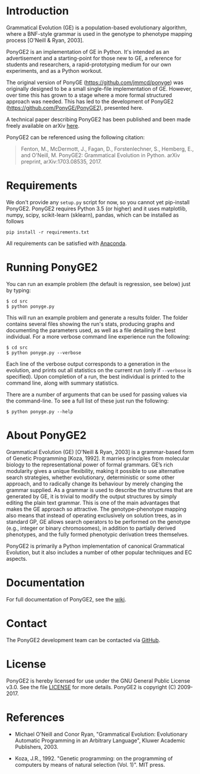 # Introduction

Grammatical Evolution (GE) is a population-based evolutionary algorithm, where a BNF-style grammar is used in the genotype to phenotype mapping process [O'Neill & Ryan, 2003].

PonyGE2 is an implementation of GE in Python. It's intended as an advertisement and a starting-point for those new to GE, a reference for students and researchers, a rapid-prototyping medium for our own experiments, and as a Python workout.

The original version of PonyGE (https://github.com/jmmcd/ponyge) was originally designed to be a small single-file implementation of GE. However, over time this has grown to a stage where a more formal structured approach was needed. This has led to the development of PonyGE2 (https://github.com/PonyGE/PonyGE2), presented here.

A technical paper describing PonyGE2 has been published and been made freely available on arXiv [here](https://arxiv.org/abs/1703.08535).

PonyGE2 can be referenced using the following citation:

> Fenton, M., McDermott, J., Fagan, D., Forstenlechner, S., Hemberg, E., and O'Neill, M. PonyGE2: Grammatical Evolution in Python. arXiv preprint, arXiv:1703.08535, 2017.

# Requirements

We don't provide any `setup.py` script for now, so you cannot yet pip-install PonyGE2. PonyGE2 requires Python 3.5 (or higher) and it uses matplotlib, numpy, scipy, scikit-learn (sklearn), pandas, which can be installed as follows

    pip install -r requirements.txt

All requirements can be satisfied with [Anaconda](https://www.continuum.io/downloads).

# Running PonyGE2

You can run an example problem (the default is regression, see below) just by typing:

    $ cd src
    $ python ponyge.py

This will run an example problem and generate a results folder. The folder contains several files showing the run's stats, producing graphs and documenting the parameters used, as well as a file detailing the best individual. For a more verbose command line experience run the following:

    $ cd src
    $ python ponyge.py --verbose

Each line of the verbose output corresponds to a generation in the evolution, and prints out all statistics on the current run (only if `--verbose` is specified). Upon completion of a run, the best individual is printed to the command line, along with summary statistics.

There are a number of arguments that can be used for passing values via the command-line. To see a full list of these just run the following:

    $ python ponyge.py --help


# About PonyGE2

Grammatical Evolution (GE) [O'Neill & Ryan, 2003] is a grammar-based form of Genetic Programming [Koza, 1992]. It marries principles from molecular biology to the representational power of formal grammars. GE’s rich modularity gives a unique flexibility, making it possible to use alternative search strategies, whether evolutionary, deterministic or some other approach, and to radically change its behaviour by merely changing the grammar supplied. As a grammar is used to describe the structures that are generated by GE, it is trivial to modify the output structures by simply editing the plain text grammar. This is one of the main advantages that makes the GE approach so attractive. The genotype-phenotype mapping also means that instead of operating exclusively on solution trees, as in standard GP, GE allows search operators to be performed on the genotype (e.g., integer or binary chromosomes), in addition to partially derived phenotypes, and the fully formed phenotypic derivation trees themselves.

PonyGE2 is primarily a Python implementation of canonical Grammatical Evolution, but it also includes a number of other popular techniques and EC aspects.

# Documentation

For full documentation of PonyGE2, see the [wiki](https://github.com/PonyGE/PonyGE2/wiki).

# Contact

The PonyGE2 development team can be contacted via [GitHub](https://github.com/jmmcd/PonyGE2/issues/new). 

# License

PonyGE2 is hereby licensed for use under the GNU General Public License v3.0. See the file [LICENSE](LICENSE) for more details. PonyGE2 is copyright (C) 2009-2017.

# References

- Michael O'Neill and Conor Ryan, "Grammatical Evolution: Evolutionary Automatic Programming in an Arbitrary Language", Kluwer Academic Publishers, 2003.

- Koza, J.R., 1992. "Genetic programming: on the programming of computers by means of natural selection (Vol. 1)". MIT press.
